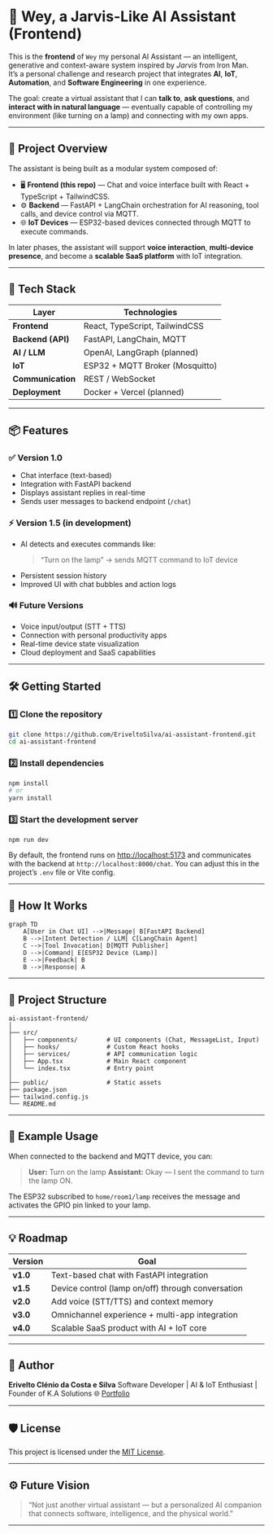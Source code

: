 # 🧠 Wey, a Jarvis-Like AI Assistant (Frontend)

This is the **frontend** of `Wey` my personal AI Assistant — an intelligent, generative and context-aware system inspired by *Jarvis* from Iron Man.  
It’s a personal challenge and research project that integrates **AI**, **IoT**, **Automation**, and **Software Engineering** in one experience.  

The goal: create a virtual assistant that I can **talk to**, **ask questions**, and **interact with in natural language** — eventually capable of controlling my environment (like turning on a lamp) and connecting with my own apps.

---

## 🚀 Project Overview

The assistant is being built as a modular system composed of:
- 🖥 **Frontend (this repo)** — Chat and voice interface built with React + TypeScript + TailwindCSS.  
- ⚙️ **Backend** — FastAPI + LangChain orchestration for AI reasoning, tool calls, and device control via MQTT.  
- 🌐 **IoT Devices** — ESP32-based devices connected through MQTT to execute commands.  

In later phases, the assistant will support **voice interaction**, **multi-device presence**, and become a **scalable SaaS platform** with IoT integration.

---

## 🧩 Tech Stack

| Layer | Technologies |
|-------|---------------|
| **Frontend** | React, TypeScript, TailwindCSS |
| **Backend (API)** | FastAPI, LangChain, MQTT |
| **AI / LLM** | OpenAI, LangGraph (planned) |
| **IoT** | ESP32 + MQTT Broker (Mosquitto) |
| **Communication** | REST / WebSocket |
| **Deployment** | Docker + Vercel (planned) |

---

## 📦 Features

### ✅ Version 1.0
- Chat interface (text-based)  
- Integration with FastAPI backend  
- Displays assistant replies in real-time  
- Sends user messages to backend endpoint (`/chat`)  

### ⚡ Version 1.5 (in development)
- AI detects and executes commands like:
  > “Turn on the lamp” → sends MQTT command to IoT device  
- Persistent session history  
- Improved UI with chat bubbles and action logs  

### 🔊 Future Versions
- Voice input/output (STT + TTS)  
- Connection with personal productivity apps  
- Real-time device state visualization  
- Cloud deployment and SaaS capabilities  

---

## 🛠️ Getting Started

### 1️⃣ Clone the repository
```bash
git clone https://github.com/EriveltoSilva/ai-assistant-frontend.git
cd ai-assistant-frontend
````

### 2️⃣ Install dependencies

```bash
npm install
# or
yarn install
```

### 3️⃣ Start the development server

```bash
npm run dev
```

By default, the frontend runs on [http://localhost:5173](http://localhost:5173)
and communicates with the backend at `http://localhost:8000/chat`.
You can adjust this in the project’s `.env` file or Vite config.

---

## 🧠 How It Works

```mermaid
graph TD
    A[User in Chat UI] -->|Message| B[FastAPI Backend]
    B -->|Intent Detection / LLM| C[LangChain Agent]
    C -->|Tool Invocation| D[MQTT Publisher]
    D -->|Command| E[ESP32 Device (Lamp)]
    E -->|Feedback| B
    B -->|Response| A
```

---

## 🧰 Project Structure

```
ai-assistant-frontend/
│
├── src/
│   ├── components/        # UI components (Chat, MessageList, Input)
│   ├── hooks/             # Custom React hooks
│   ├── services/          # API communication logic
│   ├── App.tsx            # Main React component
│   └── index.tsx          # Entry point
│
├── public/                # Static assets
├── package.json
├── tailwind.config.js
└── README.md
```

---

## 🧪 Example Usage

When connected to the backend and MQTT device, you can:

> **User:** Turn on the lamp
> **Assistant:** Okay — I sent the command to turn the lamp ON.

The ESP32 subscribed to `home/room1/lamp` receives the message and activates the GPIO pin linked to your lamp.

---

## 💡 Roadmap

| Version  | Goal                                              |
| -------- | ------------------------------------------------- |
| **v1.0** | Text-based chat with FastAPI integration          |
| **v1.5** | Device control (lamp on/off) through conversation |
| **v2.0** | Add voice (STT/TTS) and context memory            |
| **v3.0** | Omnichannel experience + multi-app integration    |
| **v4.0** | Scalable SaaS product with AI + IoT core          |

---

## 🤖 Author

**Erivelto Clénio da Costa e Silva**
Software Developer | AI & IoT Enthusiast | Founder of K.A Solutions
🌐 [Portfolio](https://erivelto-silva-portfolio.vercel.app)

---

## 🛡️ License

This project is licensed under the [MIT License](LICENSE).

---

## ⚙️ Future Vision

> “Not just another virtual assistant — but a personalized AI companion that connects software, intelligence, and the physical world.”

---
